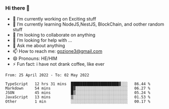 ### Hi there 👋

<!--
**charlieScript/charlieScript** is a ✨ _special_ ✨ repository because its `README.md` (this file) appears on your GitHub profile.

Here are some ideas to get you started: -->

- 🔭 I’m currently working on Exciting stuff
- 🌱 I’m currently learning NodeJS,NestJS, BlockChain, and oother random stuff
- 👯 I’m looking to collaborate on anything
- 🤔 I’m looking for help with ...
- 💬 Ask me about anything
- 📫 How to reach me: gozione3@gmail.com
- 😄 Pronouns: HE/HIM
- ⚡ Fun fact: i have not drank coffee, like ever
<!--START_SECTION:waka-->

```text
From: 25 April 2022 - To: 02 May 2022

TypeScript   12 hrs 31 mins  █████████████████████▓░░░   86.44 %
Markdown     54 mins         █▓░░░░░░░░░░░░░░░░░░░░░░░   06.27 %
JSON         45 mins         █▒░░░░░░░░░░░░░░░░░░░░░░░   05.24 %
JavaScript   13 mins         ▒░░░░░░░░░░░░░░░░░░░░░░░░   01.53 %
Other        1 min           ░░░░░░░░░░░░░░░░░░░░░░░░░   00.17 %
```

<!--END_SECTION:waka-->
